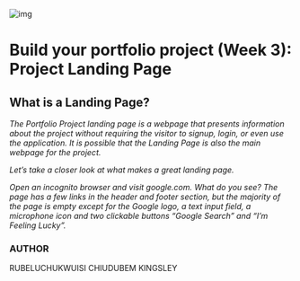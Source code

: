 ![img](https://assets.imaginablefutures.com/media/images/ALX_Logo.max-200x150.png)


# Build your portfolio project (Week 3): Project Landing Page 

## What is a Landing Page?

<i>The Portfolio Project landing page is a webpage that presents information about the project without requiring the visitor to signup, login, or even use the application. It is possible that the Landing Page is also the main webpage for the project.

Let’s take a closer look at what makes a great landing page.

Open an incognito browser and visit google.com. What do you see? The page has a few links in the header and footer section, but the majority of the page is empty except for the Google logo, a text input field, a microphone icon and two clickable buttons “Google Search” and “I’m Feeling Lucky”.</i>

### AUTHOR

RUBELUCHUKWUISI CHIUDUBEM KINGSLEY
